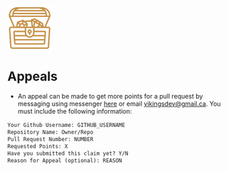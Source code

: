 <img src="004-treasure.svg" width="100px"/>

# Appeals
- An appeal can be made to get more points for a pull request by messaging using messenger [here](https://m.me/join/AbZu1Gg5blkFvuSQ) or email vikingsdev@gmail.ca. You must include the following information:
```
Your Github Username: GITHUB_USERNAME
Repository Name: Owner/Repo
Pull Request Number: NUMBER
Requested Points: X
Have you submitted this claim yet? Y/N
Reason for Appeal (optional): REASON
```
